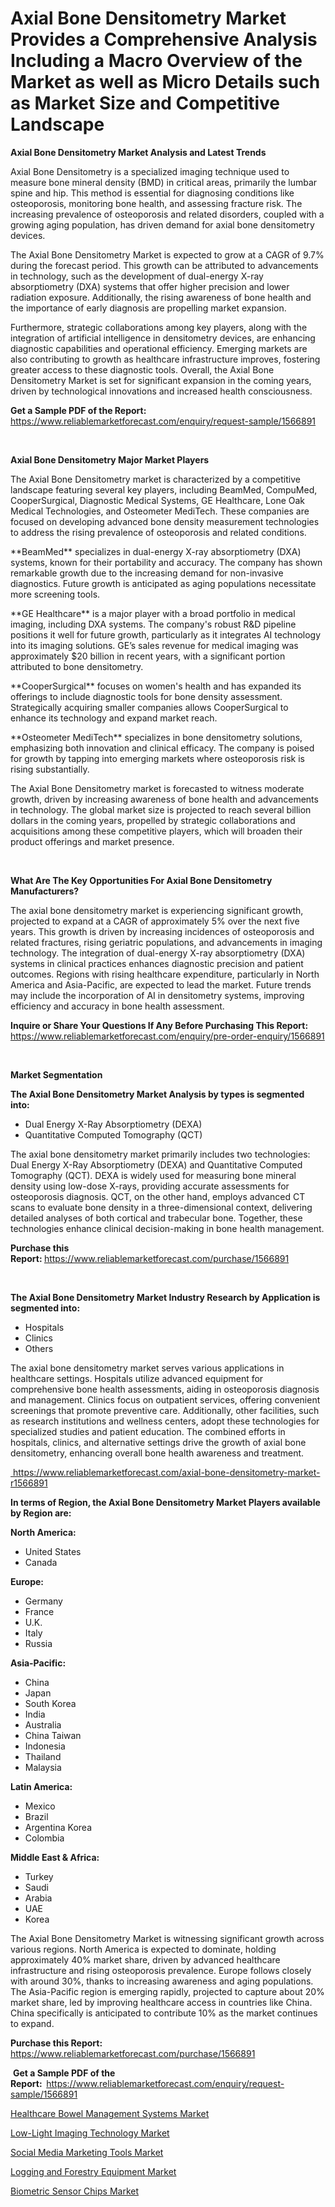 <p><h1>Axial Bone Densitometry Market Provides a Comprehensive Analysis Including a Macro Overview of the Market as well as Micro Details such as Market Size and Competitive Landscape</h1></p><p><strong>Axial Bone Densitometry Market Analysis and Latest Trends</strong></p>
<p><p>Axial Bone Densitometry is a specialized imaging technique used to measure bone mineral density (BMD) in critical areas, primarily the lumbar spine and hip. This method is essential for diagnosing conditions like osteoporosis, monitoring bone health, and assessing fracture risk. The increasing prevalence of osteoporosis and related disorders, coupled with a growing aging population, has driven demand for axial bone densitometry devices.</p><p>The Axial Bone Densitometry Market is expected to grow at a CAGR of 9.7% during the forecast period. This growth can be attributed to advancements in technology, such as the development of dual-energy X-ray absorptiometry (DXA) systems that offer higher precision and lower radiation exposure. Additionally, the rising awareness of bone health and the importance of early diagnosis are propelling market expansion. </p><p>Furthermore, strategic collaborations among key players, along with the integration of artificial intelligence in densitometry devices, are enhancing diagnostic capabilities and operational efficiency. Emerging markets are also contributing to growth as healthcare infrastructure improves, fostering greater access to these diagnostic tools. Overall, the Axial Bone Densitometry Market is set for significant expansion in the coming years, driven by technological innovations and increased health consciousness.</p></p>
<p><strong>Get a Sample PDF of the Report:&nbsp;</strong> <a href="https://www.reliablemarketforecast.com/enquiry/request-sample/1566891">https://www.reliablemarketforecast.com/enquiry/request-sample/1566891</a></p>
<p>&nbsp;</p>
<p><strong>Axial Bone Densitometry Major Market Players</strong></p>
<p><p>The Axial Bone Densitometry market is characterized by a competitive landscape featuring several key players, including BeamMed, CompuMed, CooperSurgical, Diagnostic Medical Systems, GE Healthcare, Lone Oak Medical Technologies, and Osteometer MediTech. These companies are focused on developing advanced bone density measurement technologies to address the rising prevalence of osteoporosis and related conditions.</p><p>**BeamMed** specializes in dual-energy X-ray absorptiometry (DXA) systems, known for their portability and accuracy. The company has shown remarkable growth due to the increasing demand for non-invasive diagnostics. Future growth is anticipated as aging populations necessitate more screening tools.</p><p>**GE Healthcare** is a major player with a broad portfolio in medical imaging, including DXA systems. The company's robust R&D pipeline positions it well for future growth, particularly as it integrates AI technology into its imaging solutions. GE’s sales revenue for medical imaging was approximately $20 billion in recent years, with a significant portion attributed to bone densitometry.</p><p>**CooperSurgical** focuses on women's health and has expanded its offerings to include diagnostic tools for bone density assessment. Strategically acquiring smaller companies allows CooperSurgical to enhance its technology and expand market reach.</p><p>**Osteometer MediTech** specializes in bone densitometry solutions, emphasizing both innovation and clinical efficacy. The company is poised for growth by tapping into emerging markets where osteoporosis risk is rising substantially.</p><p>The Axial Bone Densitometry market is forecasted to witness moderate growth, driven by increasing awareness of bone health and advancements in technology. The global market size is projected to reach several billion dollars in the coming years, propelled by strategic collaborations and acquisitions among these competitive players, which will broaden their product offerings and market presence.</p></p>
<p>&nbsp;</p>
<p><strong>What Are The Key Opportunities For Axial Bone Densitometry Manufacturers?</strong></p>
<p><p>The axial bone densitometry market is experiencing significant growth, projected to expand at a CAGR of approximately 5% over the next five years. This growth is driven by increasing incidences of osteoporosis and related fractures, rising geriatric populations, and advancements in imaging technology. The integration of dual-energy X-ray absorptiometry (DXA) systems in clinical practices enhances diagnostic precision and patient outcomes. Regions with rising healthcare expenditure, particularly in North America and Asia-Pacific, are expected to lead the market. Future trends may include the incorporation of AI in densitometry systems, improving efficiency and accuracy in bone health assessment.</p></p>
<p><strong>Inquire or Share Your Questions If Any Before Purchasing This Report:</strong> <a href="https://www.reliablemarketforecast.com/enquiry/pre-order-enquiry/1566891">https://www.reliablemarketforecast.com/enquiry/pre-order-enquiry/1566891</a></p>
<p>&nbsp;</p>
<p><strong>Market Segmentation</strong></p>
<p><strong>The Axial Bone Densitometry Market Analysis by types is segmented into:</strong></p>
<p><ul><li>Dual Energy X-Ray Absorptiometry (DEXA)</li><li>Quantitative Computed Tomography (QCT)</li></ul></p>
<p><p>The axial bone densitometry market primarily includes two technologies: Dual Energy X-Ray Absorptiometry (DEXA) and Quantitative Computed Tomography (QCT). DEXA is widely used for measuring bone mineral density using low-dose X-rays, providing accurate assessments for osteoporosis diagnosis. QCT, on the other hand, employs advanced CT scans to evaluate bone density in a three-dimensional context, delivering detailed analyses of both cortical and trabecular bone. Together, these technologies enhance clinical decision-making in bone health management.</p></p>
<p><strong>Purchase this Report:&nbsp;</strong><a href="https://www.reliablemarketforecast.com/purchase/1566891">https://www.reliablemarketforecast.com/purchase/1566891</a></p>
<p>&nbsp;</p>
<p><strong>The Axial Bone Densitometry Market Industry Research by Application is segmented into:</strong></p>
<p><ul><li>Hospitals</li><li>Clinics</li><li>Others</li></ul></p>
<p><p>The axial bone densitometry market serves various applications in healthcare settings. Hospitals utilize advanced equipment for comprehensive bone health assessments, aiding in osteoporosis diagnosis and management. Clinics focus on outpatient services, offering convenient screenings that promote preventive care. Additionally, other facilities, such as research institutions and wellness centers, adopt these technologies for specialized studies and patient education. The combined efforts in hospitals, clinics, and alternative settings drive the growth of axial bone densitometry, enhancing overall bone health awareness and treatment.</p></p>
<p><a href="https://www.reliablemarketforecast.com/axial-bone-densitometry-market-r1566891">&nbsp;https://www.reliablemarketforecast.com/axial-bone-densitometry-market-r1566891</a></p>
<p><strong>In terms of Region, the Axial Bone Densitometry Market Players available by Region are:</strong></p>
<p>
    <p> <strong> North America: </strong>
        <ul>
            <li>United States</li>
            <li>Canada</li>
        </ul>
        </p> 
    <p> <strong> Europe: </strong>
        <ul>
            <li>Germany</li>
            <li>France</li>
            <li>U.K.</li>
            <li>Italy</li>
            <li>Russia</li>
        </ul>
        </p> 
    <p> <strong> Asia-Pacific: </strong>
        <ul>
            <li>China</li>
            <li>Japan</li>
            <li>South Korea</li>
            <li>India</li>
            <li>Australia</li>
            <li>China Taiwan</li>
            <li>Indonesia</li>
            <li>Thailand</li>
            <li>Malaysia</li>
        </ul>
        </p> 
    <p> <strong> Latin America: </strong>
        <ul>
            <li>Mexico</li>
            <li>Brazil</li>
            <li>Argentina Korea</li>
            <li>Colombia</li>
        </ul>
        </p> 
    <p> <strong> Middle East & Africa: </strong>
        <ul>
            <li>Turkey</li>
            <li>Saudi</li>
            <li>Arabia</li>
            <li>UAE</li>
            <li>Korea</li>
        </ul>
    </p>
    </p>
<p><p>The Axial Bone Densitometry Market is witnessing significant growth across various regions. North America is expected to dominate, holding approximately 40% market share, driven by advanced healthcare infrastructure and rising osteoporosis prevalence. Europe follows closely with around 30%, thanks to increasing awareness and aging populations. The Asia-Pacific region is emerging rapidly, projected to capture about 20% market share, led by improving healthcare access in countries like China. China specifically is anticipated to contribute 10% as the market continues to expand.</p></p>
<p><strong>Purchase this Report: </strong><a href="https://www.reliablemarketforecast.com/purchase/1566891">https://www.reliablemarketforecast.com/purchase/1566891</a></p>
<p>&nbsp;<strong>Get a Sample PDF of the Report:&nbsp;&nbsp;</strong><a href="https://www.reliablemarketforecast.com/enquiry/request-sample/1566891">https://www.reliablemarketforecast.com/enquiry/request-sample/1566891</a></p>
<p><strong></strong></p>
<p><p><a href="https://github.com/mabutironaldo/Market-Research-Report-List-6/blob/main/healthcare-bowel-management-systems-market.md">Healthcare Bowel Management Systems Market</a></p><p><a href="https://issuu.com/reportprime-2/docs/low-light-imaging-technology-market_77aa55b8c2b486">Low-Light Imaging Technology Market</a></p><p><a href="https://www.linkedin.com/pulse/global-social-media-marketing-tools-market-sector-types-c10ic?trackingId=F6Mp0ZbrShyPN9fZO8%2FOGA%3D%3D">Social Media Marketing Tools Market</a></p><p><a href="https://medium.com/@qyzhmeiu47/exploring-logging-and-forestry-equipment-market-dynamics-revenue-analysis-and-growth-projections-fd658bfada4b?postPublishedType=repub">Logging and Forestry Equipment Market</a></p><p><a href="https://medium.com/@qyzhmeiu47/how-regional-markets-are-adapting-to-biometric-sensor-chips-market-innovations-08fe245e163e?postPublishedType=repub">Biometric Sensor Chips Market</a></p></p>